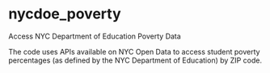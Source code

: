 # nycdoe_poverty
Access NYC Department of Education Poverty Data

The code uses APIs available on NYC Open Data to access student poverty percentages (as defined by the NYC Department of Education) by ZIP code.
